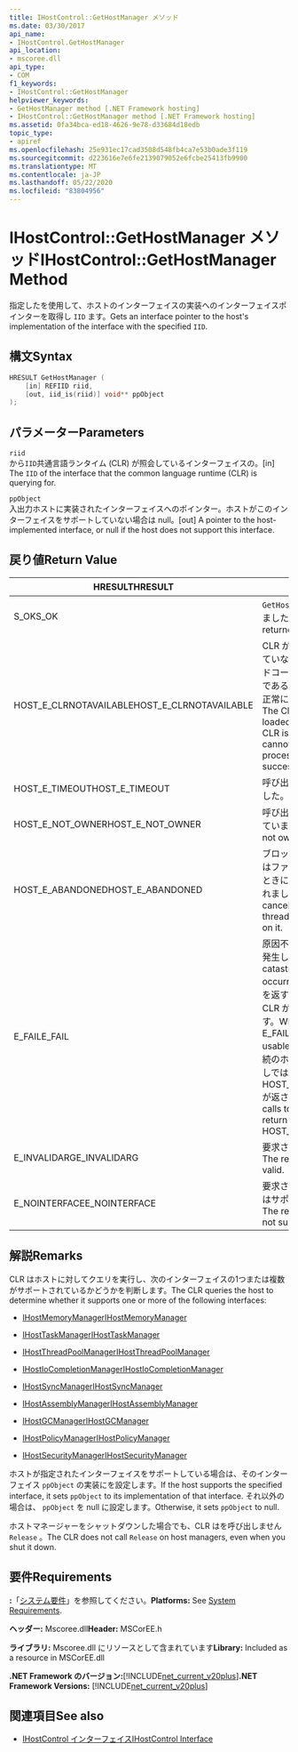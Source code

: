 ```yaml
---
title: IHostControl::GetHostManager メソッド
ms.date: 03/30/2017
api_name:
- IHostControl.GetHostManager
api_location:
- mscoree.dll
api_type:
- COM
f1_keywords:
- IHostControl::GetHostManager
helpviewer_keywords:
- GetHostManager method [.NET Framework hosting]
- IHostControl::GetHostManager method [.NET Framework hosting]
ms.assetid: 0fa34bca-ed18-4626-9e78-d33684d18edb
topic_type:
- apiref
ms.openlocfilehash: 25e931ec17cad3508d548fb4ca7e53b0ade3f119
ms.sourcegitcommit: d223616e7e6fe2139079052e6fcbe25413fb9900
ms.translationtype: MT
ms.contentlocale: ja-JP
ms.lasthandoff: 05/22/2020
ms.locfileid: "83804956"
---
```

# <a name="ihostcontrolgethostmanager-method"></a><span data-ttu-id="b5776-102">IHostControl::GetHostManager メソッド</span><span class="sxs-lookup"><span data-stu-id="b5776-102">IHostControl::GetHostManager Method</span></span>
<span data-ttu-id="b5776-103">指定したを使用して、ホストのインターフェイスの実装へのインターフェイスポインターを取得し `IID` ます。</span><span class="sxs-lookup"><span data-stu-id="b5776-103">Gets an interface pointer to the host's implementation of the interface with the specified `IID`.</span></span>  
  
## <a name="syntax"></a><span data-ttu-id="b5776-104">構文</span><span class="sxs-lookup"><span data-stu-id="b5776-104">Syntax</span></span>  
  
```cpp  
HRESULT GetHostManager (  
    [in] REFIID riid,  
    [out, iid_is(riid)] void** ppObject  
);  
```  
  
## <a name="parameters"></a><span data-ttu-id="b5776-105">パラメーター</span><span class="sxs-lookup"><span data-stu-id="b5776-105">Parameters</span></span>  
 `riid`  
 <span data-ttu-id="b5776-106">から`IID`共通言語ランタイム (CLR) が照会しているインターフェイスの。</span><span class="sxs-lookup"><span data-stu-id="b5776-106">[in] The `IID` of the interface that the common language runtime (CLR) is querying for.</span></span>  
  
 `ppObject`  
 <span data-ttu-id="b5776-107">入出力ホストに実装されたインターフェイスへのポインター。ホストがこのインターフェイスをサポートしていない場合は null。</span><span class="sxs-lookup"><span data-stu-id="b5776-107">[out] A pointer to the host-implemented interface, or null if the host does not support this interface.</span></span>  
  
## <a name="return-value"></a><span data-ttu-id="b5776-108">戻り値</span><span class="sxs-lookup"><span data-stu-id="b5776-108">Return Value</span></span>  
  
|<span data-ttu-id="b5776-109">HRESULT</span><span class="sxs-lookup"><span data-stu-id="b5776-109">HRESULT</span></span>|<span data-ttu-id="b5776-110">説明</span><span class="sxs-lookup"><span data-stu-id="b5776-110">Description</span></span>|  
|-------------|-----------------|  
|<span data-ttu-id="b5776-111">S_OK</span><span class="sxs-lookup"><span data-stu-id="b5776-111">S_OK</span></span>|<span data-ttu-id="b5776-112">`GetHostManager`正常に返されました。</span><span class="sxs-lookup"><span data-stu-id="b5776-112">`GetHostManager` returned successfully.</span></span>|  
|<span data-ttu-id="b5776-113">HOST_E_CLRNOTAVAILABLE</span><span class="sxs-lookup"><span data-stu-id="b5776-113">HOST_E_CLRNOTAVAILABLE</span></span>|<span data-ttu-id="b5776-114">CLR がプロセスに読み込まれていないか、CLR がマネージドコードを実行できない状態であるか、または呼び出しが正常に処理されていません。</span><span class="sxs-lookup"><span data-stu-id="b5776-114">The CLR has not been loaded into a process, or the CLR is in a state in which it cannot run managed code or process the call successfully.</span></span>|  
|<span data-ttu-id="b5776-115">HOST_E_TIMEOUT</span><span class="sxs-lookup"><span data-stu-id="b5776-115">HOST_E_TIMEOUT</span></span>|<span data-ttu-id="b5776-116">呼び出しがタイムアウトしました。</span><span class="sxs-lookup"><span data-stu-id="b5776-116">The call timed out.</span></span>|  
|<span data-ttu-id="b5776-117">HOST_E_NOT_OWNER</span><span class="sxs-lookup"><span data-stu-id="b5776-117">HOST_E_NOT_OWNER</span></span>|<span data-ttu-id="b5776-118">呼び出し元がロックを所有していません。</span><span class="sxs-lookup"><span data-stu-id="b5776-118">The caller does not own the lock.</span></span>|  
|<span data-ttu-id="b5776-119">HOST_E_ABANDONED</span><span class="sxs-lookup"><span data-stu-id="b5776-119">HOST_E_ABANDONED</span></span>|<span data-ttu-id="b5776-120">ブロックされたスレッドまたはファイバーが待機しているときに、イベントが取り消されました。</span><span class="sxs-lookup"><span data-stu-id="b5776-120">An event was canceled while a blocked thread or fiber was waiting on it.</span></span>|  
|<span data-ttu-id="b5776-121">E_FAIL</span><span class="sxs-lookup"><span data-stu-id="b5776-121">E_FAIL</span></span>|<span data-ttu-id="b5776-122">原因不明の致命的なエラーが発生しました。</span><span class="sxs-lookup"><span data-stu-id="b5776-122">An unknown catastrophic failure occurred.</span></span> <span data-ttu-id="b5776-123">メソッドが E_FAIL を返すと、そのプロセス内で CLR が使用できなくなります。</span><span class="sxs-lookup"><span data-stu-id="b5776-123">When a method returns E_FAIL, the CLR is no longer usable within the process.</span></span> <span data-ttu-id="b5776-124">後続のホストメソッドの呼び出しでは HOST_E_CLRNOTAVAILABLE が返されます。</span><span class="sxs-lookup"><span data-stu-id="b5776-124">Subsequent calls to hosting methods return HOST_E_CLRNOTAVAILABLE.</span></span>|  
|<span data-ttu-id="b5776-125">E_INVALIDARG</span><span class="sxs-lookup"><span data-stu-id="b5776-125">E_INVALIDARG</span></span>|<span data-ttu-id="b5776-126">要求された `IID` が無効です。</span><span class="sxs-lookup"><span data-stu-id="b5776-126">The requested `IID` is not valid.</span></span>|  
|<span data-ttu-id="b5776-127">E_NOINTERFACE</span><span class="sxs-lookup"><span data-stu-id="b5776-127">E_NOINTERFACE</span></span>|<span data-ttu-id="b5776-128">要求されたインターフェイスはサポートされていません。</span><span class="sxs-lookup"><span data-stu-id="b5776-128">The requested interface is not supported.</span></span>|  
  
## <a name="remarks"></a><span data-ttu-id="b5776-129">解説</span><span class="sxs-lookup"><span data-stu-id="b5776-129">Remarks</span></span>  
 <span data-ttu-id="b5776-130">CLR はホストに対してクエリを実行し、次のインターフェイスの1つまたは複数がサポートされているかどうかを判断します。</span><span class="sxs-lookup"><span data-stu-id="b5776-130">The CLR queries the host to determine whether it supports one or more of the following interfaces:</span></span>  
  
- [<span data-ttu-id="b5776-131">IHostMemoryManager</span><span class="sxs-lookup"><span data-stu-id="b5776-131">IHostMemoryManager</span></span>](ihostmemorymanager-interface.md)  
  
- [<span data-ttu-id="b5776-132">IHostTaskManager</span><span class="sxs-lookup"><span data-stu-id="b5776-132">IHostTaskManager</span></span>](ihosttaskmanager-interface.md)  
  
- [<span data-ttu-id="b5776-133">IHostThreadPoolManager</span><span class="sxs-lookup"><span data-stu-id="b5776-133">IHostThreadPoolManager</span></span>](ihostthreadpoolmanager-interface.md)  
  
- [<span data-ttu-id="b5776-134">IHostIoCompletionManager</span><span class="sxs-lookup"><span data-stu-id="b5776-134">IHostIoCompletionManager</span></span>](ihostiocompletionmanager-interface.md)  
  
- [<span data-ttu-id="b5776-135">IHostSyncManager</span><span class="sxs-lookup"><span data-stu-id="b5776-135">IHostSyncManager</span></span>](ihostsyncmanager-interface.md)  
  
- [<span data-ttu-id="b5776-136">IHostAssemblyManager</span><span class="sxs-lookup"><span data-stu-id="b5776-136">IHostAssemblyManager</span></span>](ihostassemblymanager-interface.md)  
  
- [<span data-ttu-id="b5776-137">IHostGCManager</span><span class="sxs-lookup"><span data-stu-id="b5776-137">IHostGCManager</span></span>](ihostgcmanager-interface.md)  
  
- [<span data-ttu-id="b5776-138">IHostPolicyManager</span><span class="sxs-lookup"><span data-stu-id="b5776-138">IHostPolicyManager</span></span>](ihostpolicymanager-interface.md)  
  
- [<span data-ttu-id="b5776-139">IHostSecurityManager</span><span class="sxs-lookup"><span data-stu-id="b5776-139">IHostSecurityManager</span></span>](ihostsecuritymanager-interface.md)  
  
 <span data-ttu-id="b5776-140">ホストが指定されたインターフェイスをサポートしている場合は、そのインターフェイス `ppObject` の実装にを設定します。</span><span class="sxs-lookup"><span data-stu-id="b5776-140">If the host supports the specified interface, it sets `ppObject` to its implementation of that interface.</span></span> <span data-ttu-id="b5776-141">それ以外の場合は、 `ppObject` を null に設定します。</span><span class="sxs-lookup"><span data-stu-id="b5776-141">Otherwise, it sets `ppObject` to null.</span></span>  
  
 <span data-ttu-id="b5776-142">ホストマネージャーをシャットダウンした場合でも、CLR はを呼び出しません `Release` 。</span><span class="sxs-lookup"><span data-stu-id="b5776-142">The CLR does not call `Release` on host managers, even when you shut it down.</span></span>  
  
## <a name="requirements"></a><span data-ttu-id="b5776-143">要件</span><span class="sxs-lookup"><span data-stu-id="b5776-143">Requirements</span></span>  
 <span data-ttu-id="b5776-144">**:**「[システム要件](../../get-started/system-requirements.md)」を参照してください。</span><span class="sxs-lookup"><span data-stu-id="b5776-144">**Platforms:** See [System Requirements](../../get-started/system-requirements.md).</span></span>  
  
 <span data-ttu-id="b5776-145">**ヘッダー:** Mscoree.dll</span><span class="sxs-lookup"><span data-stu-id="b5776-145">**Header:** MSCorEE.h</span></span>  
  
 <span data-ttu-id="b5776-146">**ライブラリ:** Mscoree.dll にリソースとして含まれています</span><span class="sxs-lookup"><span data-stu-id="b5776-146">**Library:** Included as a resource in MSCorEE.dll</span></span>  
  
 <span data-ttu-id="b5776-147">**.NET Framework のバージョン:**[!INCLUDE[net_current_v20plus](../../../../includes/net-current-v20plus-md.md)]</span><span class="sxs-lookup"><span data-stu-id="b5776-147">**.NET Framework Versions:** [!INCLUDE[net_current_v20plus](../../../../includes/net-current-v20plus-md.md)]</span></span>  
  
## <a name="see-also"></a><span data-ttu-id="b5776-148">関連項目</span><span class="sxs-lookup"><span data-stu-id="b5776-148">See also</span></span>

- [<span data-ttu-id="b5776-149">IHostControl インターフェイス</span><span class="sxs-lookup"><span data-stu-id="b5776-149">IHostControl Interface</span></span>](ihostcontrol-interface.md)
